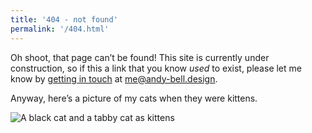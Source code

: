 ```yaml
---
title: '404 - not found'
permalink: '/404.html'
---
```


Oh shoot, that page can’t be found! This site is currently under construction, so if this a link that you know _used_ to exist, please let me know by [getting in touch](mailto:me@andy-bell.design) at me@andy-bell.design.

Anyway, here’s a picture of my cats when they were kittens.

![A black cat and a tabby cat as kittens](https://hankchizljaw.imgix.net/kittens.jpg 'Delilah (left) and Dora (right) when they were cute kittens. Now they are very not cute chonkers')
